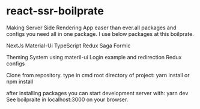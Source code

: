 # react-ssr-boilprate


 Making Server Side Rendering App easer than ever.all packages and configs you need all in one package. I use below packages at this boilprate.
 
 NextJs
 Material-Ui
 TypeScript
 Redux
 Saga
 Formic

 Theming System using materil-ui
 Login example and redirection
 Redux configs
 
Clone from repository.
type in cmd root directory of project:
yarn install
or
npm install

after installing packages you can start development server with:
yarn dev
See boilpraite in localhost:3000 on your browser.
